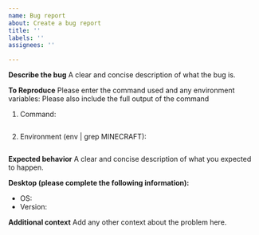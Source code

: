 ```yaml
---
name: Bug report
about: Create a bug report
title: ''
labels: ''
assignees: ''

---
```


**Describe the bug**
A clear and concise description of what the bug is.

**To Reproduce**
Please enter the command used and any environment variables:
Please also include the full output of the command

1. Command: 
```

```
2. Environment (env | grep MINECRAFT):
```

```

**Expected behavior**
A clear and concise description of what you expected to happen.

**Desktop (please complete the following information):**
 - OS: 
 - Version: 

**Additional context**
Add any other context about the problem here.
